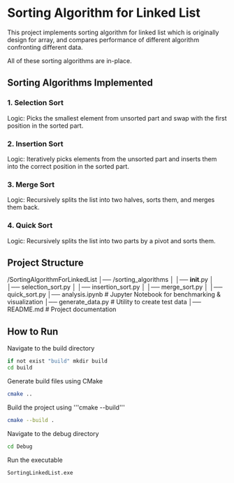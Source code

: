 # Sorting Algorithm for Linked List
This project implements sorting algorithm for linked list which is originally design for array, and compares performance of different algorithm confronting different data.

All of these sorting algorithms are in-place.

## Sorting Algorithms Implemented

### 1. Selection Sort

Logic: Picks the smallest element from unsorted part and swap with the first position in the sorted part.

### 2. Insertion Sort

Logic: Iteratively picks elements from the unsorted part and inserts them into the correct position in the sorted part.

### 3. Merge Sort

Logic: Recursively splits the list into two halves, sorts them, and merges them back.

### 4. Quick Sort

Logic: Recursively splits the list into two parts by a pivot and sorts them.

## Project Structure

/SortingAlgorithmForLinkedList
│── /sorting_algorithms
│   │── __init__.py
│   │── selection_sort.py
│   │── insertion_sort.py
│   │── merge_sort.py
│   │── quick_sort.py
│── analysis.ipynb  # Jupyter Notebook for benchmarking & visualization
│── generate_data.py  # Utility to create test data
│── README.md  # Project documentation

## How to Run

Navigate to the build directory
```sh
if not exist "build" mkdir build
cd build
```
Generate build files using CMake
```sh
cmake ..
```

Build the project using '''cmake --build'''
```sh
cmake --build .
```

Navigate to the debug directory
```sh
cd Debug
```

Run the executable
```sh
SortingLinkedList.exe
```